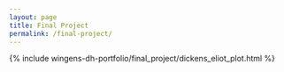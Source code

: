 ```yaml
---
layout: page
title: Final Project
permalink: /final-project/
---
```

{% include wingens-dh-portfolio/final_project/dickens_eliot_plot.html %}